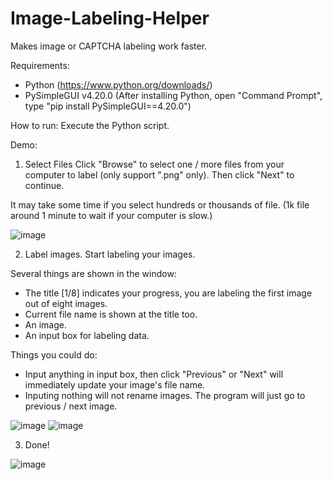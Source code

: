 # Image-Labeling-Helper
Makes image or CAPTCHA labeling work faster.

Requirements:
- Python (https://www.python.org/downloads/)
- PySimpleGUI v4.20.0 (After installing Python, open "Command Prompt", type "pip install PySimpleGUI==4.20.0")

How to run:
Execute the Python script.

Demo:
1. Select Files
Click "Browse" to select one / more files from your computer to label (only support ".png" only).
Then click "Next" to continue.

It may take some time if you select hundreds or thousands of file. (1k file around 1 minute to wait if your computer is slow.)

![image](https://user-images.githubusercontent.com/41886378/62787652-c10c2d80-baf7-11e9-9139-0b67deecdf12.png)

2. Label images.
Start labeling your images.

Several things are shown in the window:
- The title [1/8] indicates your progress, you are labeling the first image out of eight images.
- Current file name is shown at the title too.
- An image.
- An input box for labeling data.

Things you could do:
- Input anything in input box, then click "Previous" or "Next" will immediately update your image's file name.
- Inputing nothing will not rename images. The program will just go to previous / next image.

![image](https://user-images.githubusercontent.com/41886378/62788589-d08c7600-baf9-11e9-8dca-dfada3f01bf0.png)
![image](https://user-images.githubusercontent.com/41886378/62788895-6de7aa00-bafa-11e9-9258-019fa505c598.png)

3. Done!

![image](https://user-images.githubusercontent.com/41886378/62788983-92dc1d00-bafa-11e9-9d65-6f447f47dd89.png)
